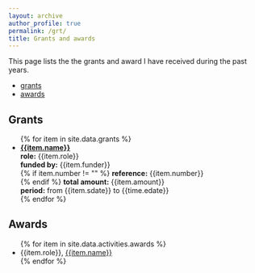 ```yaml
---
layout: archive
author_profile: true
permalink: /grt/
title: Grants and awards
---
```


This page lists the the grants and award I have received during the past years. 

* [grants](#grants)
* [awards](#awards)

## Grants
<ul>
{% for item in site.data.grants %}
    <li>
        <strong><a href="{{item.url}}">{{item.name}}</a></strong><br />
        <strong>role:</strong> {{item.role}}<br />
        <strong>funded by:</strong> {{item.funder}}<br />
        {% if item.number != "" %}
        <strong>reference:</strong> {{item.number}}<br />
        {% endif %}
        <strong>total amount:</strong> {{item.amount}}<br />
        <strong>period:</strong> from {{item.sdate}} to {{time.edate}}
    </li>
{% endfor %}
</ul>

## Awards
<ul>
{% for item in site.data.activities.awards %}
    <li>
        {{item.role}}, <a href="{{item.url}}">{{item.name}}</a>
    </li>
{% endfor %}
</ul>
